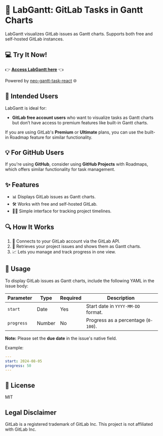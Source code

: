# 🦝 LabGantt: GitLab Tasks in Gantt Charts

LabGantt visualizes GitLab issues as Gantt charts. Supports both free and self-hosted GitLab instances.

## 💻 Try It Now!

👉 **[Access LabGantt here](https://ryoma-yama.github.io/lab-gantt/)** 👈

Powered by [neo-gantt-task-react](https://github.com/ryoma-yama/neo-gantt-task-react) 🌐

## 🎯 Intended Users

LabGantt is ideal for:

- **GitLab free account users** who want to visualize tasks as Gantt charts but don’t have access to premium features like built-in Gantt charts.

If you are using GitLab's **Premium** or **Ultimate** plans, you can use the built-in Roadmap feature for similar functionality.

## 💡 For GitHub Users

If you're using **GitHub**, consider using **GitHub Projects** with Roadmaps, which offers similar functionality for task management.

## ✨ Features

- 📊 Displays GitLab issues as Gantt charts.
- 🛠️ Works with free and self-hosted GitLab.
- 🧑‍💻 Simple interface for tracking project timelines.

## 🔍 How It Works

1. 🔗 Connects to your GitLab account via the GitLab API.
2. 📅 Retrieves your project issues and shows them as Gantt charts.
3. 📈 Lets you manage and track progress in one view.

## 📝 Usage

To display GitLab issues as Gantt charts, include the following YAML in the issue body:

| Parameter  | Type   | Required | Description                                            |
|------------|--------|----------|--------------------------------------------------------|
| `start`    | Date   | Yes      | Start date in `YYYY-MM-DD` format.                     |
| `progress` | Number | No       | Progress as a percentage (`0-100`).                    |

**Note:** Please set the **due date** in the issue's native field.

Example:

```yaml
---
start: 2024-08-05
progress: 50
---
```

## 📄 License

MIT

## Legal Disclaimer

GitLab is a registered trademark of GitLab Inc. This project is not affiliated with GitLab Inc.

